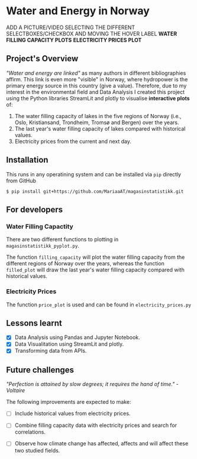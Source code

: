 # Water and Energy in Norway

ADD A PICTURE/VIDEO SELECTING THE DIFFERENT SELECTBOXES/CHECKBOX AND MOVING THE HOVER LABEL
**WATER FILLING CAPACITY PLOTS**
**ELECTRICITY PRICES PLOT**

## Project's Overview

*"Water and energy are linked"* as many authors in different bibliographies affirm. This link is even more "visible" in Norway, where hydropower is the primary energy source in this country (give a value). Therefore, due to my interest in the environmental field and Data Analysis I created this project using the Python libraries StreamLit and plotly to visualise **interactive plots** of:
  1. The water filling capacity of lakes in the five regions of Norway (i.e., Oslo, Kristiansand, Trondheim, Tromsø and Bergen) over the years.
  2. The last year's water filling capacity of lakes compared with historical values.
  3. Electricity prices from the current and next day. 
  
## Installation

This runs in any operatining system and can be installed via `pip` directly from GitHub

```
$ pip install git+https://github.com/MariaaAT/magasinstatistikk.git
```

## For developers
### Water Filling Capactity

There are two different functions to plotting in `magasinstatistikk_pyplot.py`.

The function `filling_capacity` will plot the water filling capacity from the different regions of Norway over the years, whereas the function `filled_plot` will draw the last year's water filling capacity compared with historical values. 

### Electricity Prices

The function `price_plot` is used and can be found in `electricity_prices.py`

## Lessons learnt

- [x] Data Analysis using Pandas and Jupyter Notebook.
- [x] Data Visualitation using StreamLit and plotly.
- [x] Transforming data from APIs.

## Future challenges

*"Perfection is attained by slow degrees; it requires the hand of time."*
                                                                        - *Voltaire*

The following improvements are expected to make:
- [ ] Include historical values from electricity prices.
- [ ] Combine filling capacity data with electricity prices and search for correlations.
- [ ] Observe how climate change has affected, affects and will affect these two studied fields.




